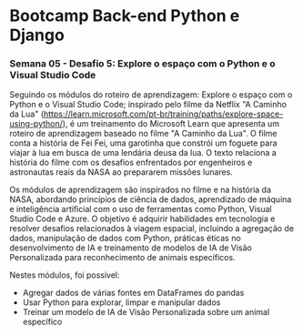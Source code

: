 # Bootcamp Back-end Python e Django
### Semana 05 - Desafio 5: Explore o espaço com o Python e o Visual Studio Code

Seguindo os módulos do roteiro de aprendizagem: Explore o espaço com o Python e o Visual Studio Code; inspirado pelo filme da Netflix "A Caminho da Lua" (https://learn.microsoft.com/pt-br/training/paths/explore-space-using-python/), é um treinamento do Microsoft Learn que apresenta um roteiro de aprendizagem baseado no filme "A Caminho da Lua". O filme conta a história de Fei Fei, uma garotinha que constrói um foguete para viajar à lua em busca de uma lendária deusa da lua. O texto relaciona a história do filme com os desafios enfrentados por engenheiros e astronautas reais da NASA ao prepararem missões lunares.

Os módulos de aprendizagem são inspirados no filme e na história da NASA, abordando princípios de ciência de dados, aprendizado de máquina e inteligência artificial com o uso de ferramentas como Python, Visual Studio Code e Azure. O objetivo é adquirir habilidades em tecnologia e resolver desafios relacionados à viagem espacial, incluindo a agregação de dados, manipulação de dados com Python, práticas éticas no desenvolvimento de IA e treinamento de modelos de IA de Visão Personalizada para reconhecimento de animais específicos.

Nestes módulos, foi possível:

* Agregar dados de várias fontes em DataFrames do pandas
* Usar Python para explorar, limpar e manipular dados
* Treinar um modelo de IA de Visão Personalizada sobre um animal específico

